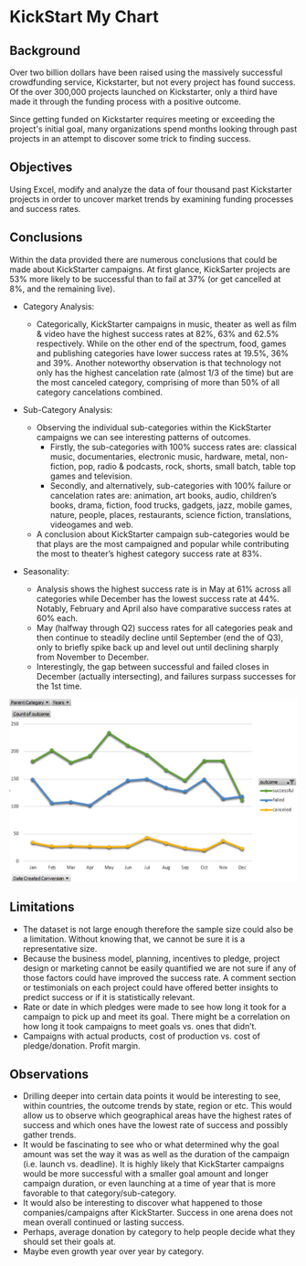 # KickStart My Chart


## Background

Over two billion dollars have been raised using the massively successful crowdfunding service, Kickstarter, but not every project has found success. Of the over 300,000 projects launched on Kickstarter, only a third have made it through the funding process with a positive outcome.

Since getting funded on Kickstarter requires meeting or exceeding the project's initial goal, many organizations spend months looking through past projects in an attempt to discover some trick to finding success.


## Objectives

Using Excel, modify and analyze the data of four thousand past Kickstarter projects in order to uncover market trends by examining funding processes and success rates.


## Conclusions

Within the data provided there are numerous conclusions that could be made about KickStarter campaigns. At first glance, KickSarter projects are 53% more likely to be successful than to fail at 37% (or get cancelled at 8%, and the remaining live). 

* Category Analysis:
    * Categorically, KickStarter campaigns in music, theater as well as film & video have the highest success rates at 82%, 63% and 62.5% respectively. While on the other end of the spectrum, food, games and publishing categories have lower success rates at 19.5%, 36% and 39%. Another noteworthy observation is        that technology not only has the highest cancelation rate (almost 1/3 of the time) but are the most canceled category, comprising of more than 50% of all category cancelations combined. 
        
* Sub-Category Analysis:
    * Observing the individual sub-categories within the KickStarter campaigns we can see interesting patterns of outcomes. 
        * Firstly, the sub-categories with 100% success rates are: classical music, documentaries, electronic music, hardware, metal, non-fiction, pop, radio & podcasts, rock, shorts, small batch, table top games and television.
        * Secondly, and alternatively, sub-categories with 100% failure or cancelation rates are: animation, art books, audio, children’s books, drama, fiction, food trucks, gadgets, jazz, mobile games, nature, people, places, restaurants, science fiction, translations, videogames and web. 
    * A conclusion about KickStarter campaign sub-categories would be that plays are the most campaigned and popular while contributing the most to theater’s highest category success rate at 83%.
    
* Seasonality:
    * Analysis shows the highest success rate is in May at 61% across all categories while December has the lowest success rate at 44%. Notably, February and April also have comparative success rates at 60% each.
    * May (halfway through Q2) success rates for all categories peak and then continue to steadily decline until September (end the of Q3), only to briefly spike back up and level out until declining sharply from November to December. 
    * Interestingly, the gap between successful and failed closes in December (actually intersecting), and failures surpass successes for the 1st time. 

![png](images/LaunchDateOutcomes(1).png)

## Limitations

* The dataset is not large enough therefore the sample size could also be a limitation. Without knowing that, we cannot be sure it is a representative size.
* Because the business model, planning, incentives to pledge, project design or marketing cannot be easily quantified we are not sure if any of those factors could have improved the success rate. A comment section or testimonials on each project could have offered better insights to predict success or if it is statistically relevant.
* Rate or date in which pledges were made to see how long it took for a campaign to pick up and meet its goal. There might be a correlation on how long it took campaigns to meet goals vs. ones that didn’t.
* Campaigns with actual products, cost of production vs. cost of pledge/donation. Profit margin.


## Observations

* Drilling deeper into certain data points it would be interesting to see, within countries, the outcome trends by state, region or etc. This would allow us to observe which geographical areas have the highest rates of success and which ones have the lowest rate of success and possibly gather trends.
* It would be fascinating to see who or what determined why the goal amount was set the way it was as well as the duration of the campaign (i.e. launch vs. deadline). It is highly likely that KickStarter campaigns would be more successful with a smaller goal amount and longer campaign duration, or even launching at a time of year that is more favorable to that category/sub-category.
* It would also be interesting to discover what happened to those companies/campaigns after KickStarter. Success in one arena does not mean overall continued or lasting success.
* Perhaps, average donation by category to help people decide what they should set their goals at.
* Maybe even growth year over year by category.
